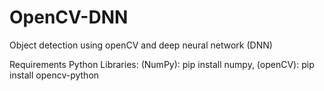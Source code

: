 # OpenCV-DNN
Object detection using openCV and deep neural network (DNN)

Requirements Python Libraries:
(NumPy): pip install numpy, (openCV): pip install opencv-python
